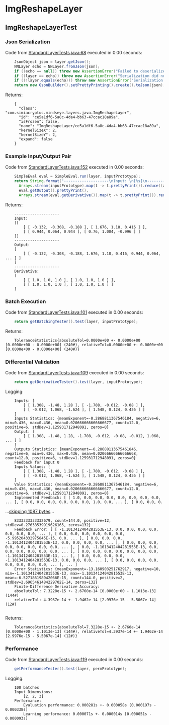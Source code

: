 # ImgReshapeLayer
## ImgReshapeLayerTest
### Json Serialization
Code from [StandardLayerTests.java:68](../../../../../../../src/main/java/com/simiacryptus/mindseye/test/StandardLayerTests.java#L68) executed in 0.00 seconds: 
```java
    JsonObject json = layer.getJson();
    NNLayer echo = NNLayer.fromJson(json);
    if ((echo == null)) throw new AssertionError("Failed to deserialize");
    if ((layer == echo)) throw new AssertionError("Serialization did not copy");
    if ((!layer.equals(echo))) throw new AssertionError("Serialization not equal");
    return new GsonBuilder().setPrettyPrinting().create().toJson(json);
```

Returns: 

```
    {
      "class": "com.simiacryptus.mindseye.layers.java.ImgReshapeLayer",
      "id": "ce5a1df6-5a8c-4da4-bb63-47ccac18a89a",
      "isFrozen": false,
      "name": "ImgReshapeLayer/ce5a1df6-5a8c-4da4-bb63-47ccac18a89a",
      "kernelSizeX": 2,
      "kernelSizeY": 2,
      "expand": false
    }
```



### Example Input/Output Pair
Code from [StandardLayerTests.java:152](../../../../../../../src/main/java/com/simiacryptus/mindseye/test/StandardLayerTests.java#L152) executed in 0.00 seconds: 
```java
    SimpleEval eval = SimpleEval.run(layer, inputPrototype);
    return String.format("--------------------\nInput: \n[%s]\n--------------------\nOutput: \n%s\n--------------------\nDerivative: \n%s",
      Arrays.stream(inputPrototype).map(t -> t.prettyPrint()).reduce((a, b) -> a + ",\n" + b).get(),
      eval.getOutput().prettyPrint(),
      Arrays.stream(eval.getDerivative()).map(t -> t.prettyPrint()).reduce((a, b) -> a + ",\n" + b).get());
```

Returns: 

```
    --------------------
    Input: 
    [[
    	[ [ -0.132, -0.308, -0.188 ], [ 1.676, 1.18, 0.416 ] ],
    	[ [ 0.944, 0.064, 0.944 ], [ 0.76, 1.004, -0.996 ] ]
    ]]
    --------------------
    Output: 
    [
    	[ [ -0.132, -0.308, -0.188, 1.676, 1.18, 0.416, 0.944, 0.064, ... ] ]
    ]
    --------------------
    Derivative: 
    [
    	[ [ 1.0, 1.0, 1.0 ], [ 1.0, 1.0, 1.0 ] ],
    	[ [ 1.0, 1.0, 1.0 ], [ 1.0, 1.0, 1.0 ] ]
    ]
```



### Batch Execution
Code from [StandardLayerTests.java:101](../../../../../../../src/main/java/com/simiacryptus/mindseye/test/StandardLayerTests.java#L101) executed in 0.00 seconds: 
```java
    return getBatchingTester().test(layer, inputPrototype);
```

Returns: 

```
    ToleranceStatistics{absoluteTol=0.0000e+00 +- 0.0000e+00 [0.0000e+00 - 0.0000e+00] (240#), relativeTol=0.0000e+00 +- 0.0000e+00 [0.0000e+00 - 0.0000e+00] (240#)}
```



### Differential Validation
Code from [StandardLayerTests.java:109](../../../../../../../src/main/java/com/simiacryptus/mindseye/test/StandardLayerTests.java#L109) executed in 0.00 seconds: 
```java
    return getDerivativeTester().test(layer, inputPrototype);
```
Logging: 
```
    Inputs: [
    	[ [ 1.308, -1.48, 1.28 ], [ -1.708, -0.612, -0.08 ] ],
    	[ [ -0.012, 1.068, -1.624 ], [ 1.548, 0.124, 0.436 ] ]
    ]
    Inputs Statistics: {meanExponent=-0.2868811367546184, negative=6, min=0.436, max=0.436, mean=0.020666666666666677, count=12.0, positive=6, stdDev=1.125931712948091, zeros=0}
    Output: [
    	[ [ 1.308, -1.48, 1.28, -1.708, -0.612, -0.08, -0.012, 1.068, ... ] ]
    ]
    Outputs Statistics: {meanExponent=-0.28688113675461846, negative=6, min=0.436, max=0.436, mean=0.02066666666666668, count=12.0, positive=6, stdDev=1.125931712948091, zeros=0}
    Feedback for input 0
    Inputs Values: [
    	[ [ 1.308, -1.48, 1.28 ], [ -1.708, -0.612, -0.08 ] ],
    	[ [ -0.012, 1.068, -1.624 ], [ 1.548, 0.124, 0.436 ] ]
    ]
    Value Statistics: {meanExponent=-0.2868811367546184, negative=6, min=0.436, max=0.436, mean=0.020666666666666677, count=12.0, positive=6, stdDev=1.125931712948091, zeros=0}
    Implemented Feedback: [ [ 1.0, 0.0, 0.0, 0.0, 0.0, 0.0, 0.0, 0.0, ... ], [ 0.0, 0.0, 0.0, 0.0, 0.0, 0.0, 1.0, 0.0, ... ], [ 0.0, 0.0, 0.
```
...[skipping 1087 bytes](etc/117.txt)...
```
    8333333333332679, count=144.0, positive=12, stdDev=0.27638539919626165, zeros=132}
    Feedback Error: [ [ -1.1013412404281553E-13, 0.0, 0.0, 0.0, 0.0, 0.0, 0.0, 0.0, ... ], [ 0.0, 0.0, 0.0, 0.0, 0.0, 0.0, -5.995204332975845E-15, 0.0, ... ], [ 0.0, 0.0, 0.0, -1.1013412404281553E-13, 0.0, 0.0, 0.0, 0.0, ... ], [ 0.0, 0.0, 0.0, 0.0, 0.0, 0.0, 0.0, 0.0, ... ], [ 0.0, -1.1013412404281553E-13, 0.0, 0.0, 0.0, 0.0, 0.0, 0.0, ... ], [ 0.0, 0.0, 0.0, 0.0, 0.0, 0.0, 0.0, -1.1013412404281553E-13, ... ], [ 0.0, 0.0, 0.0, 0.0, -1.1013412404281553E-13, 0.0, 0.0, 0.0, ... ], [ 0.0, 0.0, 0.0, 0.0, 0.0, 0.0, 0.0, 0.0, ... ], ... ]
    Error Statistics: {meanExponent=-13.160903251762917, negative=10, min=-1.1013412404281553E-13, max=-1.1013412404281553E-13, mean=-6.527186198942066E-15, count=144.0, positive=2, stdDev=2.6965461484229702E-14, zeros=132}
    Finite-Difference Derivative Accuracy:
    absoluteTol: 7.3228e-15 +- 2.6760e-14 [0.0000e+00 - 1.1013e-13] (144#)
    relativeTol: 4.3937e-14 +- 1.9462e-14 [2.9976e-15 - 5.5067e-14] (12#)
    
```

Returns: 

```
    ToleranceStatistics{absoluteTol=7.3228e-15 +- 2.6760e-14 [0.0000e+00 - 1.1013e-13] (144#), relativeTol=4.3937e-14 +- 1.9462e-14 [2.9976e-15 - 5.5067e-14] (12#)}
```



### Performance
Code from [StandardLayerTests.java:119](../../../../../../../src/main/java/com/simiacryptus/mindseye/test/StandardLayerTests.java#L119) executed in 0.00 seconds: 
```java
    getPerformanceTester().test(layer, permPrototype);
```
Logging: 
```
    100 batches
    Input Dimensions:
    	[2, 2, 3]
    Performance:
    	Evaluation performance: 0.000281s +- 0.000058s [0.000197s - 0.000338s]
    	Learning performance: 0.000071s +- 0.000014s [0.000051s - 0.000093s]
    
```

